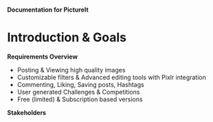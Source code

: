 # 
**Documentation for PictureIt**

# Introduction & Goals


**Requirements Overview**

- Posting & Viewing high quality images
- Customizable filters & Advanced editing tools with Pixlr integration 
- Commenting, Liking, Saving posts, Hashtags 
- User generated Challenges & Competitions 
- Free (limited) & Subscription based versions

**Stakeholders**

